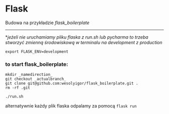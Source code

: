 # Flask

Budowa na przykładzie _flask_boilerplate_

-----

*_jeżeli nie uruchamiamy pliku flaska z run.sh lub pycharma to trzeba stworzyć zmienną środowiskową w terminalu na development z production_

    export FLASK_ENV=development

### to start flask_boilerplate:

    mkdir _namedirection_
    git checkout _actualbranch_
    git clone git@github.com:wesolyigor/flask_boilerplate.git .
    rm -rf .git
    
    ./run.sh

alternatywnie każdy plik flaska odpalamy za pomocą 
`flask run`
